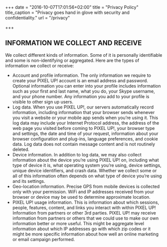 +++
date = "2016-10-07T17:01:56+02:00"
title = "Privacy Policy"
title_caption = "Privacy goes hand in glove with security and confidentiality."
url = "/privacy"

+++

## INFORMATION WE COLLECT AND RECEIVE
We collect different kinds of information. Some of it is personally identifiable and some is non-identifying or aggregated. Here are the types of information we collect or receive:

* Account and profile information. The only information we require to create your PIXEL UP! account is an email address and password. Optional information you can enter into your profile includes information such as your first and last name, what you do, your Skype username, and your phone number. Any information you add to your profile is visible to other sign up users.
* Log data. When you use PIXEL UP!, our servers automatically record information, including information that your browser sends whenever you visit a website or your mobile app sends when you’re using it. This log data may include your Internet Protocol address, the address of the web page you visited before coming to PIXEL UP!, your browser type and settings, the date and time of your request, information about your browser configuration and plug-ins, language preferences, and cookie data. Log data does not contain message content and is not routinely deleted.
* Device information. In addition to log data, we may also collect information about the device you’re using PIXEL UP! on, including what type of device it is, what operating system you’re using, device settings, unique device identifiers, and crash data. Whether we collect some or all of this information often depends on what type of device you’re using and its settings.
* Geo-location information. Precise GPS from mobile devices is collected only with your permission. WiFi and IP addresses received from your browser or device may be used to determine approximate location.
* PIXEL UP! usage information. This is information about which sessions, people, features, content, and links you interact with within PIXEL UP!
Information from partners or other 3rd parties. PIXEL UP! may receive information from partners or others that we could use to make our own information better or more useful. This might be aggregate level information about which IP addresses go with which zip codes or it might be more specific information about how well an online marketing or email campaign performed.
